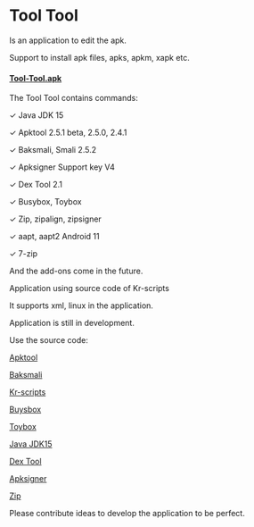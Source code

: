 # Tool Tool

Is an application to edit the apk.

Support to install apk files, apks, apkm, xapk etc.

#### [Tool-Tool.apk](https://github.com/kakathic/Tool-Tool/releases/download/K1.1/Tool-Tool.apk)

The Tool Tool contains commands:

✓ Java JDK 15

✓ Apktool 2.5.1 beta, 2.5.0, 2.4.1

✓ Baksmali, Smali 2.5.2

✓ Apksigner Support key V4

✓ Dex Tool 2.1

✓ Busybox, Toybox

✓ Zip, zipalign, zipsigner

✓ aapt, aapt2 Android 11

✓ 7-zip 


And the add-ons come in the future.

Application using source code of Kr-scripts

It supports xml, linux in the application.

Application is still in development.


Use the source code:

[Apktool](https://github.com/iBotPeaches/Apktool)

[Baksmali](https://github.com/JesusFreke/smali)

[Kr-scripts](https://github.com/helloklf/kr-scripts)

[Buysbox](https://github.com/Magisk-Modules-Repo/busybox-ndk)

[Toybox](http://landley.net/toybox/bin)

[Java JDK15](https://github.com/AdoptOpenJDK/openjdk15-binaries)

[Dex Tool](https://github.com/pxb1988/dex2jar)

[Apksigner](https://github.com/fornwall/apksigner)

[Zip](https://github.com/Magisk-Modules-Repo/zipsigner)


Please contribute ideas to develop the application to be perfect.
